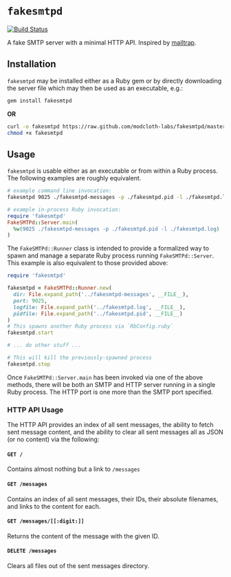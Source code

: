 `fakesmtpd`
===========

[![Build Status](https://travis-ci.org/modcloth-labs/fakesmtpd.png?branch=master)](https://travis-ci.org/modcloth-labs/fakesmtpd)

A fake SMTP server with a minimal HTTP API.
Inspired by [mailtrap](https://github.com/mmower/mailtrap).

## Installation
`fakesmtpd` may be installed either as a Ruby gem or by directly
downloading the server file which may then be used as an executable,
e.g.:

``` bash
gem install fakesmtpd
```

**OR**

``` bash
curl -o fakesmtpd https://raw.github.com/modcloth-labs/fakesmtpd/master/lib/fakesmtpd/server.rb
chmod +x fakesmtpd
```

## Usage
`fakesmtpd` is usable either as an executable or from within a Ruby
process.  The following examples are roughly equivalent.

``` bash
# example command line invocation:
fakesmtpd 9025 ./fakesmtpd-messages -p ./fakesmtpd.pid -l ./fakesmtpd.log
```

``` ruby
# example in-process Ruby invocation:
require 'fakesmtpd'
FakeSMTPd::Server.main(
  %w(9025 ./fakesmtpd-messages -p ./fakesmtpd.pid -l ./fakesmtpd.log)
)
```

The `FakeSMTPd::Runner` class is intended to provide a
formalized way to spawn and manage a separate Ruby process running
`FakeSMTPd::Server`.  This example is also equivalent to those provided
above:

``` ruby
require 'fakesmtpd'

fakesmtpd = FakeSMTPd::Runner.new(
  dir: File.expand_path('../fakesmtpd-messages', __FILE__),
  port: 9025,
  logfile: File.expand_path('../fakesmtpd.log', __FILE__),
  pidfile: File.expand_path('../fakesmtpd.pid', __FILE__)
)
# This spawns another Ruby process via `RbConfig.ruby`
fakesmtpd.start

# ... do other stuff ...

# This will kill the previously-spawned process
fakesmtpd.stop
```

Once `FakeSMTPd::Server.main` has been invoked via one of the above
methods, there will be both an SMTP and HTTP server running in a single
Ruby process.  The HTTP port is one more than the SMTP port specified.

### HTTP API Usage

The HTTP API provides an index of all sent messages, the ability to
fetch sent message content, and the ability to clear all sent messages
all as JSON (or no content) via the following:

#### `GET /`

Contains almost nothing but a link to `/messages`

#### `GET /messages`

Contains an index of all sent messages, their IDs, their absolute
filenames, and links to the content for each.

#### `GET /messages/[[:digit:]]`

Returns the content of the message with the given ID.

#### `DELETE /messages`

Clears all files out of the sent messages directory.
